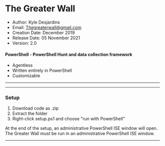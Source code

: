 # The Greater Wall
* Author: Kyle Desjardins
* Email: Thegreaterwall@gmail.com
* Creation Date: December 2019
* Release Date: 05 November 2021
* Version: 2.0

#### PowerShell - PowerShell Hunt and data collection framework
* Agentless
* Written entirely in PowerShell
* Customizable
***
***
### Setup
1. Download code as .zip
2. Extract the folder
3. Right-click setup.ps1 and choose "run with PowerShell"

At the end of the setup, an administrative PowerShell ISE window will open.
The Greater Wall must be run in an administrative PowerShell ISE window.
***
